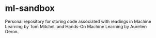 # ml-sandbox
Personal repository for storing code associated with readings in Machine Learning by Tom Mitchell and Hands-On Machine Learning by Aurelien Geron.
